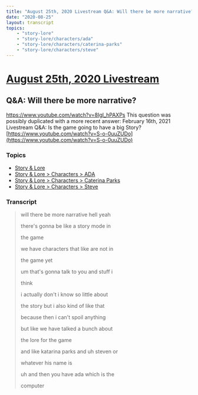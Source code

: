 ```yaml
---
title: "August 25th, 2020 Livestream Q&A: Will there be more narrative?"
date: "2020-08-25"
layout: transcript
topics:
    - "story-lore"
    - "story-lore/characters/ada"
    - "story-lore/characters/caterina-parks"
    - "story-lore/characters/steve"
---
```

# [August 25th, 2020 Livestream](../2020-08-25.md)
## Q&A: Will there be more narrative?
https://www.youtube.com/watch?v=8Igl_hPAXPs
This question was possibly duplicated with a more recent answer: February 16th, 2021 Livestream Q&A: Is the game going to have a big Story? [https://www.youtube.com/watch?v=S-o-0uuZUDo](https://www.youtube.com/watch?v=S-o-0uuZUDo)


### Topics
* [Story & Lore](../topics/story-lore.md)
* [Story & Lore > Characters > ADA](../topics/story-lore/characters/ada.md)
* [Story & Lore > Characters > Caterina Parks](../topics/story-lore/characters/caterina-parks.md)
* [Story & Lore > Characters > Steve](../topics/story-lore/characters/steve.md)

### Transcript

> will there be more narrative hell yeah
>
> there's gonna be like a story mode in
>
> the game
>
> we have characters that like are not in
>
> the game yet
>
> um that's gonna talk to you and stuff i
>
> think
>
> i actually don't i know so little about
>
> the story but i also kind of like that
>
> because then i can't spoil anything
>
> but like we have talked a bunch about
>
> the lore for the game
>
> and like katarina parks and uh steven or
>
> whatever his name is
>
> uh and then you have ada which is the
>
> computer

